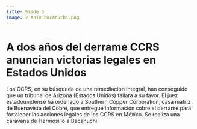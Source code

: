 ```yaml
---
title: Slide 3
image: 2 aniv bacanuchi.png
---
```


# A dos años del derrame CCRS anuncian victorias legales en Estados Unidos

Los CCRS, en su búsqueda de una remediación integral, han conseguido que un tribunal de Arizona (Estados Unidos) fallara a su favor. El juez estadounidense ha ordenado a Southern Copper Corporation, casa matriz de Buenavista del Cobre, que entregue información sobre el derrame para fortalecer las acciones legales de los CCRS en México. Se realiza una caravana de Hermosillo a Bacanuchi.
